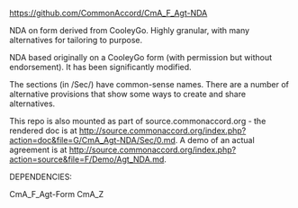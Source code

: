 <a href="https://github.com/CommonAccord/CmA_F_Agt-NDA">https://github.com/CommonAccord/CmA_F_Agt-NDA</a>

NDA on form derived from CooleyGo.  Highly granular, with many alternatives for tailoring to purpose. 

NDA based originally on a CooleyGo form (with permission but without endorsement). It has been significantly modified.

The sections (in /Sec/) have common-sense names.  There are a number of alternative provisions that show some ways to create and share alternatives. 

This repo is also mounted as part of source.commonaccord.org - the rendered doc is at http://source.commonaccord.org/index.php?action=doc&file=G/CmA_Agt-NDA/Sec/0.md.  A demo of an actual agreement is at http://source.commonaccord.org/index.php?action=source&file=F/Demo/Agt_NDA.md.


DEPENDENCIES:

CmA_F_Agt-Form
CmA_Z
